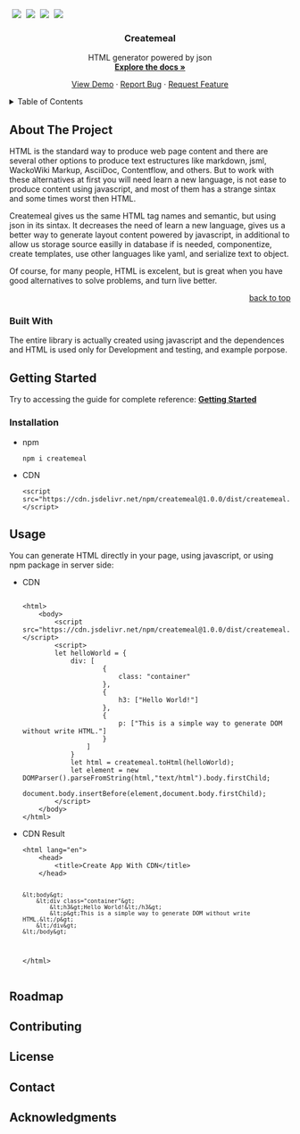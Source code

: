 <!DOCTYPE html>
<html>
    <body>
        <div id="top"></div>
        <a
            style="margin-left: 5px"
            href="https://github.com/createmeal/createmeal/graphs/contributors"
            ><img
                src="https://img.shields.io/badge/CONTRIBUTORS-2-brightgreen" /></a
        ><span> </span
        ><a
            style="margin-left: 5px"
            href="https://github.com/createmeal/createmeal/issues"
            ><img src="https://img.shields.io/badge/ISSUES-0-yellow" /></a
        ><span> </span
        ><a
            style="margin-left: 5px"
            href="https://github.com/createmeal/createmeal/blob/master/LICENSE"
            ><img src="https://img.shields.io/badge/LICENSE-MIT-green" /></a
        ><span> </span
        ><a
            style="margin-left: 5px"
            href="https://www.jsdelivr.com/package/npm/createmeal"
            ><img
                src="https://data.jsdelivr.com/v1/package/npm/createmeal/badge"
        /></a>
        <div align="center">
            <h3>Createmeal</h3>
            <p align="center">
                <span>HTML generator powered by json</span><br /><a href="#"
                    ><strong>Explore the docs »</strong></a
                >
            </p>
            <p>
                <a href="#"><span>View Demo</span></a
                ><span> · </span
                ><a href="https://github.com/createmeal/createmeal/issues"
                    ><span>Report Bug</span></a
                ><span> · </span
                ><a href="https://github.com/createmeal/createmeal/issues"
                    ><span>Request Feature</span></a
                >
            </p>
        </div>
        <details>
            <summary>Table of Contents</summary>
            <ol>
                <li>
                    <a href="#about-the-project"
                        ><span>About The Project</span></a
                    >
                    <ul>
                        <li>
                            <a href="#built-with"><span>Built With</span></a>
                        </li>
                    </ul>
                </li>
                <li>
                    <a href="#getting-started"><span>Getting Started</span></a>
                    <ul>
                        <li>
                            <a href="#installation"
                                ><span>Installation</span></a
                            >
                        </li>
                    </ul>
                </li>
                <li>
                    <a href="#usage"><span>Usage</span></a>
                </li>
                <li>
                    <a href="#roadmap"><span>Roadmap</span></a>
                </li>
                <li>
                    <a href="#contributing"><span>Contributing</span></a>
                </li>
                <li>
                    <a href="#license"><span>License</span></a>
                </li>
                <li>
                    <a href="#contact"><span>Contact</span></a>
                </li>
                <li>
                    <a href="#acknowledgments"><span>Acknowledgments</span></a>
                </li>
            </ol>
        </details>
        <section>
            <h2>About The Project</h2>
            <p>
                HTML is the standard way to produce web page content and there
                are several other options to produce text estructures like
                markdown, jsml, WackoWiki Markup, AsciiDoc, Contentflow, and
                others. But to work with these alternatives at first you will
                need learn a new language, is not ease to produce content using
                javascript, and most of them has a strange sintax and some times
                worst then HTML.
            </p>
            <p>
                Createmeal gives us the same HTML tag names and semantic, but
                using json in its sintax. It decreases the need of learn a new
                language, gives us a better way to generate layout content
                powered by javascript, in additional to allow us storage source
                easilly in database if is needed, componentize, create
                templates, use other languages like yaml, and serialize text to
                object.
            </p>
            <p>
                Of course, for many people, HTML is excelent, but is great when
                you have good alternatives to solve problems, and turn live
                better.
            </p>
            <p align="right">
                <a href="#top"><span>back to top</span></a>
            </p>
        </section>
        <section>
            <h3>Built With</h3>
            <p>
                The entire library is actually created using javascript and the
                dependences and HTML is used only for Development and testing,
                and example porpose.
            </p>
        </section>
        <section>
            <h2>Getting Started</h2>
            <p>
                <span>Try to accessing the guide for complete reference: </span
                ><a href="#"><strong>Getting Started</strong></a>
            </p>
            <h3>Installation</h3>
            <ul>
                <li>
                    <span>npm</span>
                    <pre><code>npm i createmeal</code></pre>
                </li>
                <li>
                    <span>CDN</span>
                    <pre><code>&lt;script src="https://cdn.jsdelivr.net/npm/createmeal@1.0.0/dist/createmeal.min.js"&gt;&lt;/script&gt;</code></pre>
                </li>
            </ul>
        </section>
        <section>
            <h2>Usage</h2>
            <p>
                <span>
                    You can generate HTML directly in your page, using
                    javascript, or using npm package in server side:
                </span>
            </p>
            <ul>
                <li>
                    <span>CDN</span>
                    <pre><code>
&lt;html&gt;
    &lt;body&gt;
        &lt;script src="https://cdn.jsdelivr.net/npm/createmeal@1.0.0/dist/createmeal.min.js"&gt;&lt;/script&gt;
        &lt;script&gt;
        let helloWorld = {
            div: [
                    {
                        class: "container"
                    },
                    {
                        h3: ["Hello World!"]
                    },
                    {
                        p: ["This is a simple way to generate DOM without write HTML."]
                    }
                ]
            }
            let html = createmeal.toHtml(helloWorld);
            let element = new DOMParser().parseFromString(html,"text/html").body.firstChild;
            document.body.insertBefore(element,document.body.firstChild);
        &lt;/script&gt;
    &lt;/body&gt;
&lt;/html&gt;                    
</code></pre>
                </li>
                <li>
                    <span>CDN Result</span>
                    <pre><code>&lt;html lang="en"&gt;
    &lt;head&gt;
        &lt;title&gt;Create App With CDN&lt;/title&gt;
    &lt;/head&gt;

    &lt;body&gt;
        &lt;div class="container"&gt;
            &lt;h3&gt;Hello World!&lt;/h3&gt;
            &lt;p&gt;This is a simple way to generate DOM without write HTML.&lt;/p&gt;
        &lt;/div&gt;
    &lt;/body&gt;
&lt;/html&gt;
</code></pre>
                </li>
            </ul>
        </section>
        <h2>Roadmap</h2>
        <h2>Contributing</h2>
        <h2>License</h2>
        <h2>Contact</h2>
        <h2>Acknowledgments</h2>
    </body>
</html>
